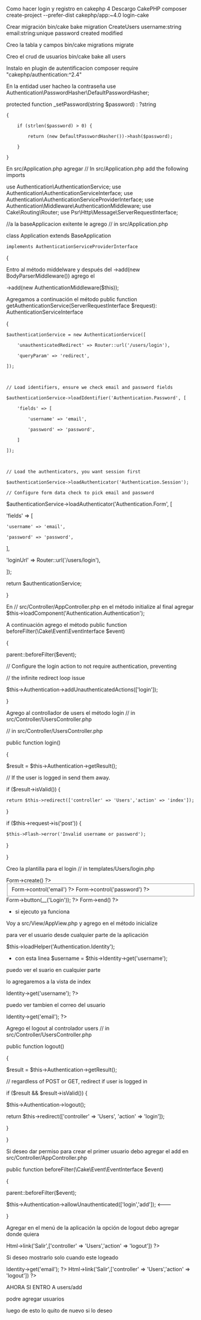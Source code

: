 Como hacer login y registro en cakephp 4
Descargo  CakePHP 
composer create-project --prefer-dist cakephp/app:~4.0 login-cake

Crear migración
bin/cake bake migration CreateUsers username:string email:string:unique password created modified 

Creo la tabla y campos
bin/cake migrations migrate

Creo el crud de usuarios
bin/cake bake all users

Instalo en plugin de autentificacion
composer require "cakephp/authentication:^2.4"

En la entidad user hacheo la contraseña
  use Authentication\PasswordHasher\DefaultPasswordHasher;

   protected function _setPassword(string $password) : ?string

    {

        if (strlen($password) > 0) {

            return (new DefaultPasswordHasher())->hash($password);

        }

    }

En src/Application.php agregar
// In src/Application.php add the following imports

use Authentication\AuthenticationService;
use Authentication\AuthenticationServiceInterface;
use Authentication\AuthenticationServiceProviderInterface;
use Authentication\Middleware\AuthenticationMiddleware;
use Cake\Routing\Router;
use Psr\Http\Message\ServerRequestInterface; 

//a la baseApplicacion exitente le agrego
// in src/Application.php

class Application extends BaseApplication

    implements AuthenticationServiceProviderInterface 

{

Entro al método middelware y después del
 ->add(new BodyParserMiddleware()) agrego el 

  ->add(new AuthenticationMiddleware($this));

Agregamos a continuación el método
public function getAuthenticationService(ServerRequestInterface $request): AuthenticationServiceInterface

{

    $authenticationService = new AuthenticationService([

        'unauthenticatedRedirect' => Router::url('/users/login'),

        'queryParam' => 'redirect',

    ]);



    // Load identifiers, ensure we check email and password fields

    $authenticationService->loadIdentifier('Authentication.Password', [

        'fields' => [

            'username' => 'email',

            'password' => 'password',

        ]

    ]);



    // Load the authenticators, you want session first

    $authenticationService->loadAuthenticator('Authentication.Session');

    // Configure form data check to pick email and password
$authenticationService->loadAuthenticator('Authentication.Form', [

'fields' => [

    'username' => 'email',

    'password' => 'password',

],

'loginUrl' => Router::url('/users/login'),

]);



return $authenticationService;

}

En // src/Controller/AppController.php
en el método initialize al final agregar 
$this->loadComponent('Authentication.Authentication');

A continuación agrego el método
public function beforeFilter(\Cake\Event\EventInterface $event)

{

parent::beforeFilter($event);

// Configure the login action to not require authentication, preventing

// the infinite redirect loop issue

$this->Authentication->addUnauthenticatedActions(['login']);

}



Agrego al controllador de users el método login
// in src/Controller/UsersController.php

// in src/Controller/UsersController.php



public function login()

{

$result = $this->Authentication->getResult();

// If the user is logged in send them away.

if ($result->isValid()) {

    return $this->redirect(['controller' => 'Users','action' => 'index']);

}

if ($this->request->is('post')) {

    $this->Flash->error('Invalid username or password');

}

}

Creo la plantilla para el login
// in templates/Users/login.php

<div class="users form content">

<?= $this->Form->create() ?>

<fieldset>

<legend><?= __('Please enter your email and password') ?></legend>

<?= $this->Form->control('email') ?>

<?= $this->Form->control('password') ?>

</fieldset>

<?= $this->Form->button(__('Login')); ?>

<?= $this->Form->end() ?>

</div>



* si ejecuto ya funciona


Voy a src/View/AppView.php
y agrego en el método inicialize

para ver el usuario desde cualquier parte de la aplicación



$this->loadHelper('Authentication.Identity');



- con esta linea $username = $this->Identity->get('username');

puedo ver el suario en cualquier parte 

lo agregaremos a la vista de index

<?= $username = $this->Identity->get('username'); ?>



puedo ver tambien el correo del usuario

<?= $username = $this->Identity->get('email'); ?>



Agrego el logout al controlador users
// in src/Controller/UsersController.php

public function logout()

{

$result = $this->Authentication->getResult();

// regardless of POST or GET, redirect if user is logged in

if ($result && $result->isValid()) {

$this->Authentication->logout();

return $this->redirect(['controller' => 'Users', 'action' => 'login']);

}

}

Si deseo dar permiso para crear el primer usuario
debo agregar el add en src/Controller/AppController.php



public function beforeFilter(\Cake\Event\EventInterface $event)

{

parent::beforeFilter($event);



$this->Authentication->allowUnauthenticated(['login','add']); <---

}

Agregar en el menú de la aplicación la opción de logout
debo agregar donde quiera 

<?= $this->Html->link('Salir',['controller' => 'Users','action' => 'logout']) ?>

Si deseo mostrarlo solo cuando este logeado
<?= $username = $this->Identity->get('email'); ?>

<?php if ($username){?>

<?= $this->Html->link('Salir',['controller' => 'Users','action' => 'logout']) ?>

<?php } ?>



AHORA SI ENTRO A users/add 

podre agregar usuarios

luego de esto lo quito de nuevo si lo deseo